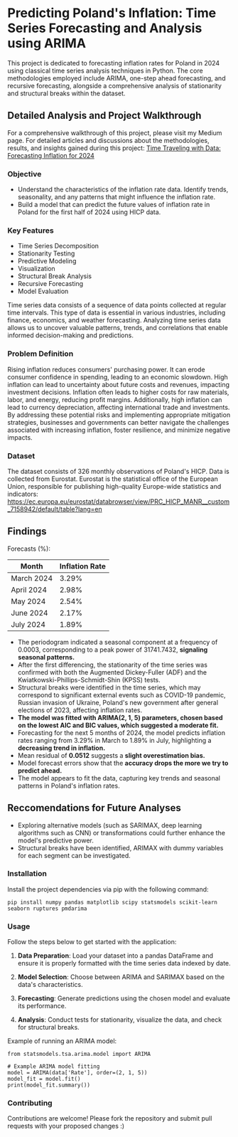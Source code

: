 # Predicting Poland's Inflation: Time Series Forecasting and Analysis using ARIMA 

This project is dedicated to forecasting inflation rates for Poland in 2024 using classical time series analysis
techniques in Python. The core methodologies employed include ARIMA, one-step ahead forecasting, and recursive
forecasting, alongside a comprehensive analysis of stationarity and structural breaks within the dataset.

## Detailed Analysis and Project Walkthrough

For a comprehensive walkthrough of this project, please visit my Medium page. For detailed articles and discussions about the methodologies,
results, and insights gained during this project:
[Time Traveling with Data: Forecasting Inflation for 2024](https://medium.com/@basakaplan)

### Objective

- Understand the characteristics of the inflation rate data. Identify trends, seasonality, and any patterns that might
  influence the inflation rate.
- Build a model that can predict the future values of inflation rate in Poland for the first half of 2024 using HICP
  data.
  
### Key Features

- Time Series Decomposition
- Stationarity Testing
- Predictive Modeling
- Visualization
- Structural Break Analysis
- Recursive Forecasting
- Model Evaluation

Time series data consists of a sequence of data points collected at regular time intervals. This type of data is
essential in various industries, including finance, economics, and weather forecasting. Analyzing time series data
allows us to uncover valuable patterns, trends, and correlations that enable informed decision-making and predictions.

### Problem Definition

Rising inflation reduces consumers' purchasing power. It can erode consumer confidence in spending, leading to an
economic slowdown. High inflation can lead to uncertainty about future costs and revenues, impacting investment
decisions. Inflation often leads to higher costs for raw materials, labor, and energy, reducing profit margins.
Additionally, high inflation can lead to currency depreciation, affecting international trade and investments.
By addressing these potential risks and implementing appropriate mitigation strategies, businesses and governments can
better navigate the challenges associated with increasing inflation, foster resilience, and minimize negative impacts.

### Dataset

The dataset consists of 326 monthly observations of Poland's HICP.
Data is collected from Eurostat. Eurostat is the statistical office of the European Union, responsible for publishing
high-quality Europe-wide statistics and
indicators: https://ec.europa.eu/eurostat/databrowser/view/PRC_HICP_MANR__custom_7158942/default/table?lang=en

## Findings

Forecasts (%):

| Month      | Inflation Rate |
|------------|----------------|
| March 2024 | 3.29%          |
| April 2024 | 2.98%          |
| May 2024   | 2.54%          |
| June 2024  | 2.17%          |
| July 2024  | 1.89%          |

- The periodogram indicated a seasonal component at a frequency of 0.0003, corresponding to a peak
  power of 31741.7432, **signaling seasonal patterns.**
- After the first differencing, the stationarity of the time series was confirmed with both the Augmented
  Dickey-Fuller (ADF) and the Kwiatkowski-Phillips-Schmidt-Shin (KPSS) tests.
- Structural breaks were identified in the time series, which may correspond to significant external events such as
  COVID-19 pandemic, Russian invasion of Ukraine, Poland's new government after general elections of 2023, affecting
  inflation rates.
- **The model was fitted with ARIMA(2, 1, 5) parameters, chosen based on the lowest AIC and BIC values, which
  suggested a moderate fit.**
- Forecasting for the next 5 months of 2024, the model predicts inflation rates ranging from 3.29% in March to 1.89%
  in July, highlighting a **decreasing trend in inflation.**
- Mean residual of **0.0512** suggests a **slight overestimation bias.**
- Model forecast errors show that the **accuracy drops the more we try to predict ahead.**
- The model appears to fit the data, capturing key trends and seasonal patterns in Poland's inflation rates. 

## Reccomendations for Future Analyses
- Exploring alternative models (such as SARIMAX, deep learning algorithms such as CNN) or transformations could further enhance the model's predictive power.
- Structural breaks have been identified,  ARIMAX with dummy variables for each segment can be investigated.


### Installation

Install the project dependencies via pip with the following command:

```pip install numpy pandas matplotlib scipy statsmodels scikit-learn seaborn ruptures pmdarima```

### Usage

Follow the steps below to get started with the application:

1. **Data Preparation**: Load your dataset into a pandas DataFrame and ensure it is properly formatted with the time
   series data indexed by date.

2. **Model Selection**: Choose between ARIMA and SARIMAX based on the data's characteristics.

3. **Forecasting**: Generate predictions using the chosen model and evaluate its performance.

4. **Analysis**: Conduct tests for stationarity, visualize the data, and check for structural breaks.

Example of running an ARIMA model:

```
from statsmodels.tsa.arima.model import ARIMA 

# Example ARIMA model fitting
model = ARIMA(data['Rate'], order=(2, 1, 5))
model_fit = model.fit()
print(model_fit.summary())
```

### Contributing

Contributions are welcome! Please fork the repository and submit pull requests with your proposed changes :)
